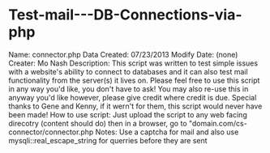 Test-mail---DB-Connections-via-php
==================================
Name: connector.php
Data Created: 07/23/2013
Modify Date: (none)
Creater: Mo Nash
Description: This script was written to test simple issues with a website's ability to connect to databases and it can also test mail functionality
from the server(s) it lives on. Please feel free to use this script in any way you'd like, you don't have to ask! You may also re-use this in
anyway you'd like however, please give credit where credit is due.
Special thanks to Gene and Kenny, if it wern't for them, this script would never have been made!
How to use script: Just upload the script to any web facing direcotry (content should do) then in a browser, go to "domain.com/cs-connector/connector.php
Notes: Use a captcha for mail and also use mysqli::real_escape_string for querries before they are sent
